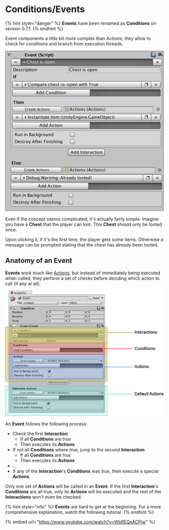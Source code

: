 # Conditions/Events

{% hint style="danger" %}
**Events** have been renamed as **Conditions** on version 0.7.1.
{% endhint %}

Event components a little bit more complex than Actions; they allow to check for conditions and branch from execution threads.

![\(Example of an Event that checks if a chest is open or not\)](../../.gitbook/assets/events.jpg)

Even if the concept seems complicated, it's actually fairly simple: Imagine you have a **Chest** that the player can loot. This **Chest** should only be looted once.

Upon clicking it, if it's the first time, the player gets some items. Otherwise a message can be prompted stating that the chest has already been looted.

## Anatomy of an Event

**Events** work much like [Actions](actions.md), but instead of immediately being executed when called, they perform a set of _checks_ before deciding which action to call \(if any at all\).

![\(Event anatomy: Interactions contain pairs of Conditions - Actions\)](../../.gitbook/assets/event-anatomy.jpg)

An **Event** follows the following process:

* Check the first **Interaction**
  * If all **Conditions** are _true_
  * Then executes its **Actions**
* If not all **Conditions** where _true_, jump to the second **Interaction**
  * If all **Conditions** are _true_
  * Then executes its **Actions**
* ...
* If any of the **Interaction**'s **Conditions** was _true_, then execute a special **Actions**

Only one set of **Actions** will be called in an **Event**. If the first **Interaction**'s **Conditions** are all true, only its **Actions** will be executed and the rest of the **Interactions** won't even be checked.

{% hint style="info" %}
**Events** are hard to get at the beginning. For a more comprehensive explanation, watch the following tutorial.
{% endhint %}

{% embed url="https://www.youtube.com/watch?v=WbREQsACPjw" %}

